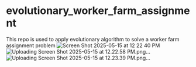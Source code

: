 # evolutionary_worker_farm_assignment
This repo is used to apply evolutionary algorithm to solve a worker farm assignment problem
![Screen Shot 2025-05-15 at 12 22 40 PM](https://github.com/user-attachments/assets/d75918d5-6769-4ece-9c82-cfe95fccfe9d)
![Uploading Screen Shot 2025-05-15 at 12.22.58 PM.png…]()
![Uploading Screen Shot 2025-05-15 at 12.23.39 PM.png…]()
